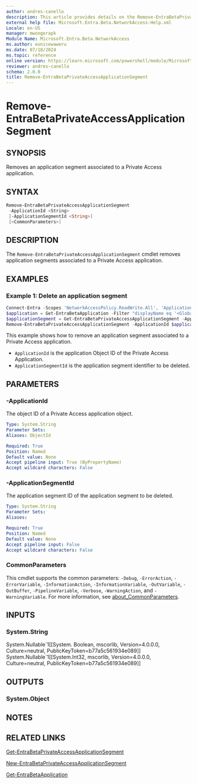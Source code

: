 ```yaml
---
author: andres-canello
description: This article provides details on the Remove-EntraBetaPrivateAccessApplicationSegment command.
external help file: Microsoft.Entra.Beta.NetworkAccess-Help.xml
Locale: en-US
manager: mwongerapk
Module Name: Microsoft.Entra.Beta.NetworkAccess
ms.author: eunicewaweru
ms.date: 07/18/2024
ms.topic: reference
online version: https://learn.microsoft.com/powershell/module/Microsoft.Entra.Beta/Remove-EntraBetaPrivateAccessApplicationSegment
reviewer: andres-canello
schema: 2.0.0
title: Remove-EntraBetaPrivateAccessApplicationSegment
---
```


# Remove-EntraBetaPrivateAccessApplicationSegment

## SYNOPSIS

Removes an application segment associated to a Private Access application.

## SYNTAX

```powershell
Remove-EntraBetaPrivateAccessApplicationSegment
 -ApplicationId <String>
 [-ApplicationSegmentId <String>]
 [<CommonParameters>]
```

## DESCRIPTION

The `Remove-EntraBetaPrivateAccessApplicationSegment` cmdlet removes application segments associated to a Private Access application.

## EXAMPLES

### Example 1: Delete an application segment

```powershell
Connect-Entra -Scopes 'NetworkAccessPolicy.ReadWrite.All', 'Application.ReadWrite.All', 'NetworkAccess.ReadWrite.All'
$application = Get-EntraBetaApplication -Filter "displayName eq '<GlobalSecureAccess_Application_DisplayName>'"
$applicationSegment = Get-EntraBetaPrivateAccessApplicationSegment -ApplicationId $application.Id | Where-Object {$_.destinationType -eq 'fqdn'}
Remove-EntraBetaPrivateAccessApplicationSegment -ApplicationId $application.Id -ApplicationSegmentId $applicationSegment.Id
```

This example shows how to remove an application segment associated to a Private Access application.

- `ApplicationId` is the application Object ID of the Private Access Application.
- `ApplicationSegmentId` is the application segment identifier to be deleted.

## PARAMETERS

### -ApplicationId

The object ID of a Private Access application object.

```yaml
Type: System.String
Parameter Sets: 
Aliases: ObjectId

Required: True
Position: Named
Default value: None
Accept pipeline input: True (ByPropertyName)
Accept wildcard characters: False
```

### -ApplicationSegmentId

The application segment ID of the application segment to be deleted.

```yaml
Type: System.String
Parameter Sets: 
Aliases: 

Required: True
Position: Named
Default value: None
Accept pipeline input: False
Accept wildcard characters: False
```

### CommonParameters

This cmdlet supports the common parameters: `-Debug`, `-ErrorAction`, `-ErrorVariable`, `-InformationAction`, `-InformationVariable`, `-OutVariable`, `-OutBuffer`, `-PipelineVariable`, `-Verbose`, `-WarningAction`, and `-WarningVariable`. For more information, see [about_CommonParameters](https://go.microsoft.com/fwlink/?LinkID=113216).

## INPUTS

### System.String

System.Nullable\`1\[\[System. Boolean, mscorlib, Version=4.0.0.0, Culture=neutral, PublicKeyToken=b77a5c561934e089\]\] System.Nullable\`1\[\[System.Int32, mscorlib, Version=4.0.0.0, Culture=neutral, PublicKeyToken=b77a5c561934e089\]\]

## OUTPUTS

### System.Object

## NOTES

## RELATED LINKS

[Get-EntraBetaPrivateAccessApplicationSegment](Get-EntraBetaPrivateAccessApplicationSegment.md)

[New-EntraBetaPrivateAccessApplicationSegment](New-EntraBetaPrivateAccessApplicationSegment.md)

[Get-EntraBetaApplication](Get-EntraBetaApplication.md)
